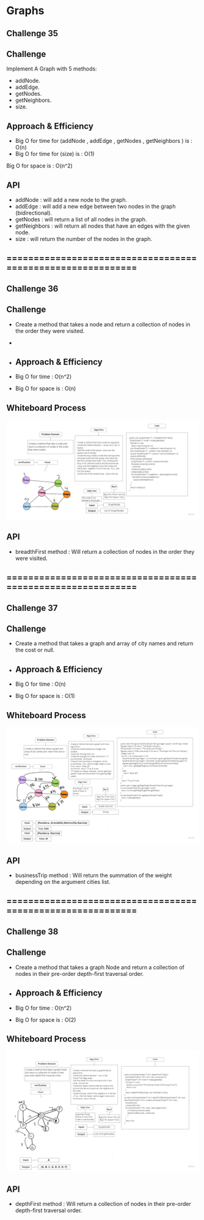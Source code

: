 # Graphs
## Challenge 35

## Challenge
Implement A Graph with 5 methods:
- addNode.
- addEdge.
- getNodes.
- getNeighbors.
- size.

## Approach & Efficiency

- Big O for time for (addNode , addEdge , getNodes , getNeighbors ) is : O(n)
- Big O for time for (size) is : O(1)

Big O for space is : O(n^2)

## API
- addNode : will add a new node to the graph.
- addEdge : will add a new edge between two nodes in the graph (bidirectional).
- getNodes : will return a list of all nodes in the graph.
- getNeighbors : will return all nodes that have an edges with the given node.
- size : will return the number of the nodes in the graph.
## ===========================================================
## Challenge 36

## Challenge
- Create a method that takes a node and return a collection of nodes in the order they were visited.
-
- ## Approach & Efficiency

- Big O for time  : O(n^2)
- Big O for space is : O(n)

## Whiteboard Process
![graph-breadth-first](graph-breadth-first.jpg)
## API
- breadthFirst method : Will return a collection of nodes in the order they were visited.
## ===========================================================
## Challenge 37

## Challenge
- Create a method that takes a graph and array of city names and  return the cost or null.
- ## Approach & Efficiency

- Big O for time  : O(n)
- Big O for space is : O(1)

## Whiteboard Process
![Challenge-37](Challenge-37.jpg)
## API
- businessTrip method : Will return the summation of the weight depending on the argument cities list.

## ===========================================================
## Challenge 38

## Challenge
- Create a method that takes a graph Node  and return a collection of nodes in their pre-order depth-first traversal order.
- ## Approach & Efficiency

- Big O for time  : O(n^2)
- Big O for space is : O(2)

## Whiteboard Process
![challeneg-38](challeneg-38.jpg)
## API
- depthFirst method : Will return a collection of nodes in their pre-order depth-first traversal order.

